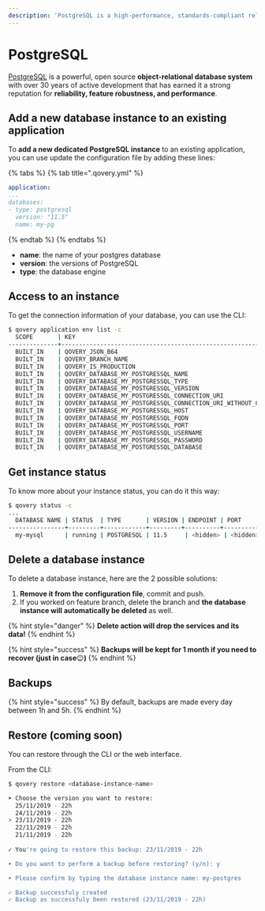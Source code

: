 ```yaml
---
description: 'PostgreSQL is a high-performance, standards-compliant relational SQL database.'
---
```


# PostgreSQL

[PostgreSQL](https://www.postgresql.org/) is a powerful, open source **object-relational database system** with over 30 years of active development that has earned it a strong reputation for **reliability, feature robustness, and performance**.

## Add a new database instance to an existing application

To **add a new dedicated PostgreSQL instance** to an existing application, you can use update the configuration file by adding these lines:

{% tabs %}
{% tab title=".qovery.yml" %}
```yaml
application:
...
databases:
- type: postgresql
  version: "11.5"
  name: my-pg
```
{% endtab %}
{% endtabs %}

* **name**: the name of your postgres database
* **version**: the versions of PostgreSQL
* **type**: the database engine

## Access to an instance

To get the connection information of your database, you can use the CLI:

```bash
$ qovery application env list -c
  SCOPE       | KEY                                                               | VALUE     
--------------+-------------------------------------------------------------------+-----------
  BUILT_IN    | QOVERY_JSON_B64                                                   | <base64>  
  BUILT_IN    | QOVERY_BRANCH_NAME                                                | master    
  BUILT_IN    | QOVERY_IS_PRODUCTION                                              | true      
  BUILT_IN    | QOVERY_DATABASE_MY_POSTGRESSQL_NAME                               | my-pg  
  BUILT_IN    | QOVERY_DATABASE_MY_POSTGRESSQL_TYPE                               | POSTGRESQL     
  BUILT_IN    | QOVERY_DATABASE_MY_POSTGRESSQL_VERSION                            | 11.5    
  BUILT_IN    | QOVERY_DATABASE_MY_POSTGRESSQL_CONNECTION_URI                     | <hidden>  
  BUILT_IN    | QOVERY_DATABASE_MY_POSTGRESSQL_CONNECTION_URI_WITHOUT_CREDENTIALS | <hidden>  
  BUILT_IN    | QOVERY_DATABASE_MY_POSTGRESSQL_HOST                               | <hidden>  
  BUILT_IN    | QOVERY_DATABASE_MY_POSTGRESSQL_FQDN                               | <hidden>  
  BUILT_IN    | QOVERY_DATABASE_MY_POSTGRESSQL_PORT                               | <hidden>  
  BUILT_IN    | QOVERY_DATABASE_MY_POSTGRESSQL_USERNAME                           | <hidden>  
  BUILT_IN    | QOVERY_DATABASE_MY_POSTGRESSQL_PASSWORD                           | <hidden>  
  BUILT_IN    | QOVERY_DATABASE_MY_POSTGRESSQL_DATABASE                           | POSTGRESSQL     
```

## Get instance status

To know more about your instance status, you can do it this way:

```bash
$ qovery status -c
...
  DATABASE NAME | STATUS  | TYPE       | VERSION | ENDPOINT | PORT     | USERNAME | PASSWORD | APPLICATIONS    
----------------+---------+------------+---------+----------+----------+----------+----------+-----------------
  my-mysql      | running | POSTGRESQL | 11.5     | <hidden> | <hidden> | <hidden> | <hidden> | simple-example
```

## Delete a database instance

To delete a database instance, here are the 2 possible solutions:

1. **Remove it from the configuration file**, commit and push.
2. If you worked on feature branch, delete the branch and **the database instance will automatically be deleted** as well.

{% hint style="danger" %}
**Delete action will drop the services and its data!**
{% endhint %}

{% hint style="success" %}
**Backups will be kept for 1 month if you need to recover \(just in case**😉**\)**
{% endhint %}

## Backups

{% hint style="success" %}
By default, backups are made every day between 1h and 5h.
{% endhint %}

## Restore \(coming soon\)

You can restore through the CLI or the web interface.

From the CLI:

```bash
$ qovery restore <database-instance-name>

➤ Choose the version you want to restore:
  25/11/2019 - 22h
  24/11/2019 - 22h
> 23/11/2019 - 22h
  22/11/2019 - 22h
  21/11/2019 - 22h
  
✓ You're going to restore this backup: 23/11/2019 - 22h

➤ Do you want to perform a backup before restoring? (y/n): y

➤ Please confirm by typing the database instance name: my-postgres

✓ Backup successfuly created
✓ Backup as successfuly been restored (23/11/2019 - 22h)
```

